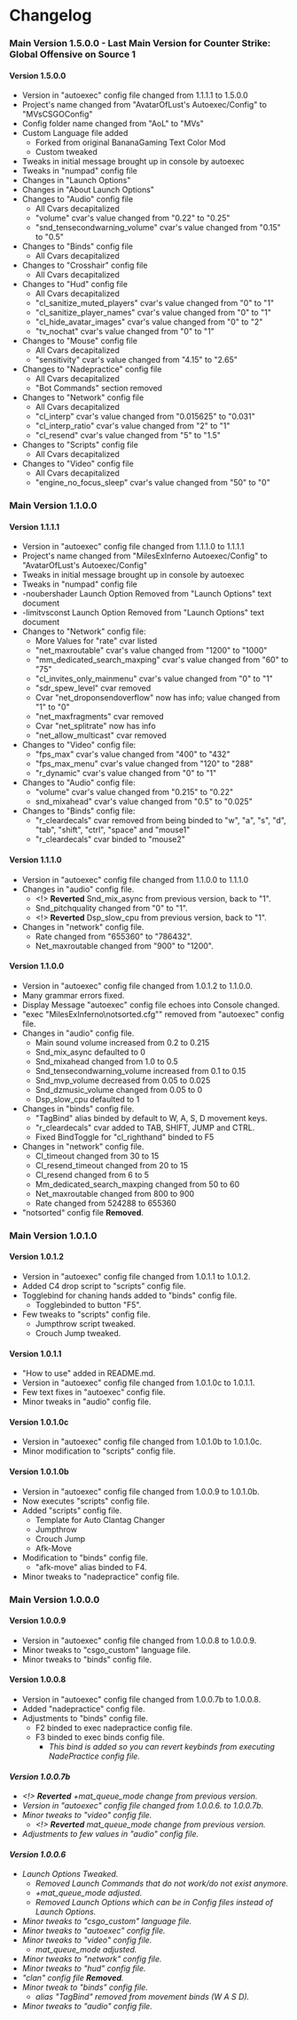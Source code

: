 # Changelog

### Main Version 1.5.0.0  - Last Main Version for Counter Strike: Global Offensive on Source 1

#### Version 1.5.0.0 

* Version in "autoexec" config file changed from 1.1.1.1 to 1.5.0.0
* Project's name changed from "AvatarOfLust's Autoexec/Config" to "MVsCSGOConfig"
* Config folder name changed from "AoL" to "MVs"
* Custom Language file added
  * Forked from original BananaGaming Text Color Mod
  * Custom tweaked
* Tweaks in initial message brought up in console by autoexec
* Tweaks in "numpad" config file
* Changes in "Launch Options"
* Changes in "About Launch Options"
* Changes to "Audio" config file
  * All Cvars decapitalized
  * "volume" cvar's value changed from "0.22" to "0.25"
  * "snd_tensecondwarning_volume" cvar's value changed from "0.15" to "0.5"
* Changes to "Binds" config file
  * All Cvars decapitalized
* Changes to "Crosshair" config file
  * All Cvars decapitalized
* Changes to "Hud" config file
  * All Cvars decapitalized
  * "cl_sanitize_muted_players" cvar's value changed from "0" to "1"
  * "cl_sanitize_player_names" cvar's value changed from "0" to "1"
  * "cl_hide_avatar_images" cvar's value changed from "0" to "2"
  * "tv_nochat" cvar's value changed from "0" to "1"
* Changes to "Mouse" config file
  * All Cvars decapitalized
  * "sensitivity" cvar's value changed from "4.15" to "2.65"
* Changes to "Nadepractice" config file
  * All Cvars decapitalized
  * "Bot Commands" section removed
* Changes to "Network" config file
  * All Cvars decapitalized
  * "cl_interp" cvar's value changed from "0.015625" to "0.031"
  * "cl_interp_ratio" cvar's value changed from "2" to "1"
  * "cl_resend" cvar's value changed from "5" to "1.5"
* Changes to "Scripts" config file
  * All Cvars decapitalized
* Changes to "Video" config file
  * All Cvars decapitalized
  * "engine_no_focus_sleep" cvar's value changed from "50" to "0"

### Main Version 1.1.0.0

#### Version 1.1.1.1

* Version in "autoexec" config file changed from 1.1.1.0 to 1.1.1.1
* Project's name changed from "MilesExInferno Autoexec/Config" to "AvatarOfLust's Autoexec/Config"
* Tweaks in initial message brought up in console by autoexec
* Tweaks in "numpad" config file
* -noubershader Launch Option Removed from "Launch Options" text document
* -limitvsconst Launch Option Removed from "Launch Options" text document
* Changes to "Network" config file:
  * More Values for "rate" cvar listed
  * "net_maxroutable" cvar's value changed from "1200" to "1000"
  * "mm_dedicated_search_maxping" cvar's value changed from "60" to "75"
  * "cl_invites_only_mainmenu" cvar's value changed from "0" to "1"
  * "sdr_spew_level" cvar removed
  * Cvar "net_droponsendoverflow" now has info; value changed from "1" to "0"
  * "net_maxfragments" cvar removed
  * Cvar "net_splitrate" now has info
  * "net_allow_multicast" cvar removed
* Changes to "Video" config file:
  * "fps_max" cvar's value changed from "400" to "432"
  * "fps_max_menu" cvar's value changed from "120" to "288"
  * "r_dynamic" cvar's value changed from "0" to "1"
* Changes to "Audio" config file:
  * "volume" cvar's value changed from "0.215" to "0.22"
  * snd_mixahead" cvar's value changed from "0.5" to "0.025"
* Changes to "Binds" config file:
  * "r_cleardecals" cvar removed from being binded to "w", "a", "s", "d", "tab", "shift", "ctrl", "space" and "mouse1"
  * "r_cleardecals" cvar binded to "mouse2"

#### Version 1.1.1.0

* Version in "autoexec" config file changed from 1.1.0.0 to 1.1.1.0
* Changes in "audio" config file.
  * <!> **Reverted** Snd_mix_async from previous version, back to "1".
  * Snd_pitchquality changed from "0" to "1".
  * <!> **Reverted** Dsp_slow_cpu from previous version, back to "1".
* Changes in "network" config file.
  * Rate changed from "655360" to "786432".
  * Net_maxroutable changed from "900" to "1200".

#### Version 1.1.0.0

* Version in "autoexec" config file changed from 1.0.1.2 to 1.1.0.0.
* Many grammar errors fixed.
* Display Message "autoexec" config file echoes into Console changed.
* "exec "MilesExInferno\notsorted.cfg"" removed from "autoexec" config file.
* Changes in "audio" config file.
  * Main sound volume increased from 0.2 to 0.215
  * Snd_mix_async defaulted to 0
  * Snd_mixahead changed from 1.0 to 0.5
  * Snd_tensecondwarning_volume increased from 0.1 to 0.15
  * Snd_mvp_volume decreased from 0.05 to 0.025
  * Snd_dzmusic_volume changed from 0.05 to 0
  * Dsp_slow_cpu defaulted to 1
* Changes in "binds" config file.
  * "TagBind" alias binded by default to W, A, S, D movement keys.
  * "r_cleardecals" cvar added to TAB, SHIFT, JUMP and CTRL.
  * Fixed BindToggle for "cl_righthand" binded to F5
* Changes in "network" config file.
  * Cl_timeout changed from 30 to 15
  * Cl_resend_timeout changed from 20 to 15
  * Cl_resend changed from 6 to 5
  * Mm_dedicated_search_maxping changed from 50 to 60
  * Net_maxroutable changed from 800 to 900
  * Rate changed from 524288 to 655360
* "notsorted" config file **Removed**.
 

### Main Version 1.0.1.0

#### Version 1.0.1.2

* Version in "autoexec" config file changed from 1.0.1.1 to 1.0.1.2.
* Added C4 drop script to "scripts" config file.
* Togglebind for chaning hands added to "binds" config file.
  * Togglebinded to button "F5".
* Few tweaks to "scripts" config file.
  * Jumpthrow script tweaked.
  * Crouch Jump tweaked.

#### Version 1.0.1.1

* "How to use" added in README.md.
* Version in "autoexec" config file changed from 1.0.1.0c to 1.0.1.1.
* Few text fixes in "autoexec" config file.
* Minor tweaks in "audio" config file.

#### Version 1.0.1.0c

* Version in "autoexec" config file changed from 1.0.1.0b to 1.0.1.0c.
* Minor modification to "scripts" config file.

#### Version 1.0.1.0b

* Version in "autoexec" config file changed from 1.0.0.9 to 1.0.1.0b.
* Now executes "scripts" config file.
* Added "scripts" config file.
  * Template for Auto Clantag Changer
  * Jumpthrow
  * Crouch Jump
  * Afk-Move
* Modification to "binds" config file.
  * "afk-move" alias binded to F4.
* Minor tweaks to "nadepractice" config file.

### Main Version 1.0.0.0

#### Version 1.0.0.9

* Version in "autoexec" config file changed from 1.0.0.8 to 1.0.0.9.
* Minor tweaks to "csgo_custom" language file.
* Minor tweaks to "binds" config file.

#### Version 1.0.0.8

* Version in "autoexec" config file changed from 1.0.0.7b to 1.0.0.8.
* Added "nadepractice" config file.
* Adjustments to "binds" config file.
  * F2 binded to exec nadepractice config file.
  * F3 binded to exec binds config file.
    * <i> This bind is added so you can revert keybinds from executing NadePractice config file.

#### Version 1.0.0.7b

* <!> **Reverted** +mat_queue_mode change from previous version.
* Version in "autoexec" config file changed from 1.0.0.6. to 1.0.0.7b.
* Minor tweaks to "video" config file.
  * <!> **Reverted** mat_queue_mode change from previous version.
* Adjustments to few values in "audio" config file.

#### Version 1.0.0.6

* Launch Options Tweaked.
  * Removed Launch Commands that do not work/do not exist anymore.
  * +mat_queue_mode adjusted.
  * Removed Launch Options which can be in Config files instead of Launch Options.
* Minor tweaks to "csgo_custom" language file.
* Minor tweaks to "autoexec" config file.
* Minor tweaks to "video" config file.
  * mat_queue_mode adjusted.
* Minor tweaks to "network" config file.
* Minor tweaks to "hud" config file.
* "clan" config file **Removed**.
* Minor tweak to "binds" config file.
    * alias "TagBind" removed from movement binds (W A S D).
* Minor tweaks to "audio" config file.